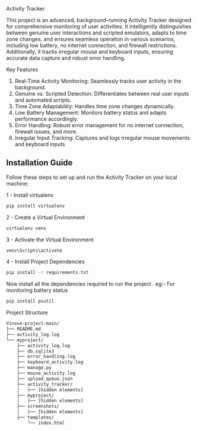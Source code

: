 Activity Tracker 

This project is an advanced, background-running Activity Tracker designed for comprehensive monitoring of user activities. It intelligently distinguishes between genuine user interactions and scripted emulators, adapts to time zone changes, and ensures seamless operation in various scenarios, including low battery, no internet connection, and firewall restrictions. Additionally, it tracks irregular mouse and keyboard inputs, ensuring accurate data capture and robust error handling.

Key Features

1. Real-Time Activity Monitoring: Seamlessly tracks user activity in the background.
2. Genuine vs. Scripted Detection: Differentiates between real user inputs and automated scripts.
3. Time Zone Adaptability: Handles time zone changes dynamically.
4. Low Battery Management: Monitors battery status and adapts performance accordingly.
5. Error Handling: Robust error management for no internet connection, firewall issues, and more.
6. Irregular Input Tracking: Captures and logs irregular mouse movements and keyboard inputs

## Installation Guide
Follow these steps to set up and run the Activity Tracker on your local machine:



1 - Install virtualenv

```bash
pip install virtualenv
```
2 - Create a Virtual Environment
```bash
virtualenv venv
```
3 - Activate the Virtual Environment
```bash
venv\Scripts\activate
```
4 - Install Project Dependencies
```bash
pip install -r requirements.txt
```

Now install all the dependencies required to run the project . 
eg:- For monitoring battery status
```bash
pip install psutil
```

Project Structure
```bash
Vinove-project-main/
├── README.md
├── activity_log.log
└── myproject/
    ├── activity_log.log
    ├── db.sqlite3
    ├── error_handling.log
    ├── keyboard_activity.log
    ├── manage.py
    ├── mouse_activity.log
    ├── upload_queue.json
    ├── activity_tracker/
    │   ├── [hidden elements]
    ├── myproject/
    │   ├── [hidden elements]
    ├── screenshots/
    │   ├── [hidden elements]
    ├── templates/
        └── index.html
```
